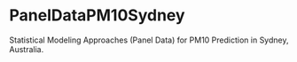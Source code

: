 # PanelDataPM10Sydney
Statistical Modeling Approaches (Panel Data) for PM10 Prediction in Sydney, Australia.
